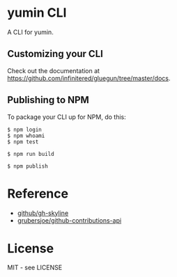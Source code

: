 # yumin CLI

A CLI for yumin.

## Customizing your CLI

Check out the documentation at https://github.com/infinitered/gluegun/tree/master/docs.

## Publishing to NPM

To package your CLI up for NPM, do this:

```shell
$ npm login
$ npm whoami
$ npm test

$ npm run build

$ npm publish
```

# Reference

- [github/gh-skyline](https://github.com/github/gh-skyline)
- [grubersjoe/github-contributions-api](https://github.com/grubersjoe/github-contributions-api)

# License

MIT - see LICENSE